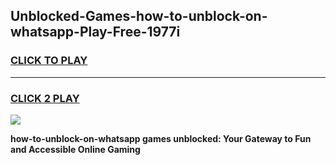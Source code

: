 
## Unblocked-Games-how-to-unblock-on-whatsapp-Play-Free-1977i
<h3>
<a href="https://premium76.site?title=how-to-unblock-on-whatsapp&ref=23A">CLICK TO PLAY</a></h3>
<hr>

<h3>
<a href="https://premium76.site?title=how-to-unblock-on-whatsapp&ref=23A">CLICK 2 PLAY</a>
  
</h3>

<a href="https://premium76.site?title=how-to-unblock-on-whatsapp&ref=23A"><img src="https://clearcache.store/games.png"></a>


**how-to-unblock-on-whatsapp games unblocked: Your Gateway to Fun and Accessible Online Gaming**
